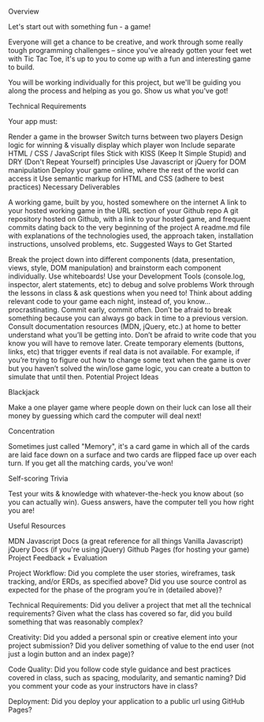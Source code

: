 Overview

Let's start out with something fun - a game!

Everyone will get a chance to be creative, and work through some really tough programming challenges – since you've already gotten your feet wet with Tic Tac Toe, it's up to you to come up with a fun and interesting game to build.

You will be working individually for this project, but we'll be guiding you along the process and helping as you go. Show us what you've got!

Technical Requirements

Your app must:

Render a game in the browser
Switch turns between two players
Design logic for winning & visually display which player won
Include separate HTML / CSS / JavaScript files
Stick with KISS (Keep It Simple Stupid) and DRY (Don't Repeat Yourself) principles
Use Javascript or jQuery for DOM manipulation
Deploy your game online, where the rest of the world can access it
Use semantic markup for HTML and CSS (adhere to best practices)
Necessary Deliverables

A working game, built by you, hosted somewhere on the internet
A link to your hosted working game in the URL section of your Github repo
A git repository hosted on Github, with a link to your hosted game, and frequent commits dating back to the very beginning of the project
A readme.md file with explanations of the technologies used, the approach taken, installation instructions, unsolved problems, etc.
Suggested Ways to Get Started

Break the project down into different components (data, presentation, views, style, DOM manipulation) and brainstorm each component individually. Use whiteboards!
Use your Development Tools (console.log, inspector, alert statements, etc) to debug and solve problems
Work through the lessons in class & ask questions when you need to! Think about adding relevant code to your game each night, instead of, you know... procrastinating.
Commit early, commit often. Don’t be afraid to break something because you can always go back in time to a previous version.
Consult documentation resources (MDN, jQuery, etc.) at home to better understand what you’ll be getting into.
Don’t be afraid to write code that you know you will have to remove later. Create temporary elements (buttons, links, etc) that trigger events if real data is not available. For example, if you’re trying to figure out how to change some text when the game is over but you haven’t solved the win/lose game logic, you can create a button to simulate that until then.
Potential Project Ideas

Blackjack

Make a one player game where people down on their luck can lose all their money by guessing which card the computer will deal next!

Concentration

Sometimes just called "Memory", it's a card game in which all of the cards are laid face down on a surface and two cards are flipped face up over each turn. If you get all the matching cards, you've won!

Self-scoring Trivia

Test your wits & knowledge with whatever-the-heck you know about (so you can actually win). Guess answers, have the computer tell you how right you are!

Useful Resources

MDN Javascript Docs (a great reference for all things Vanilla Javascript)
jQuery Docs (if you're using jQuery)
Github Pages (for hosting your game)
Project Feedback + Evaluation

Project Workflow: Did you complete the user stories, wireframes, task tracking, and/or ERDs, as specified above? Did you use source control as expected for the phase of the program you’re in (detailed above)?

Technical Requirements: Did you deliver a project that met all the technical requirements? Given what the class has covered so far, did you build something that was reasonably complex?

Creativity: Did you added a personal spin or creative element into your project submission? Did you deliver something of value to the end user (not just a login button and an index page)?

Code Quality: Did you follow code style guidance and best practices covered in class, such as spacing, modularity, and semantic naming? Did you comment your code as your instructors have in class?

Deployment: Did you deploy your application to a public url using GitHub Pages?
